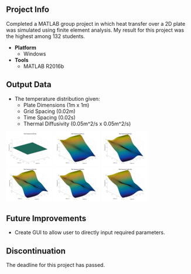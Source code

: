 ## Project Info
Completed a MATLAB group project in which heat transfer over a 2D plate was simulated using finite element analysis. My result for this project was the highest among 132 students.
* **Platform**
  * Windows
* **Tools**
  * MATLAB R2016b
  
## Output Data
* The temperature distribution given: 
  * Plate Dimensions (1m x 1m) 
  * Grid Spacing (0.02m)
  * Time Spacing (0.02s)
  * Thermal Diffusivity (0.05m^2/s x 0.05m^2/s)

<img width="25%" src="https://github.com/MAShah-UK/2DPlateHeatTransferSim/blob/master/Graphs/MATLAB%20Q1/%231%20at%20time%20%5B0s%5D.png">
<img width="25%" src="https://github.com/MAShah-UK/2DPlateHeatTransferSim/blob/master/Graphs/%232%20at%20time%20%5B1s%5D.png">
<img width="25%" src="https://github.com/MAShah-UK/2DPlateHeatTransferSim/blob/master/Graphs/%233%20at%20time%20%5B2s%5D.png">
<img width="25%" src="https://github.com/MAShah-UK/2DPlateHeatTransferSim/blob/master/Graphs/%234%20at%20time%20%5B3s%5D.png">
<img width="25%" src="https://github.com/MAShah-UK/2DPlateHeatTransferSim/blob/master/Graphs/%235%20at%20time%20%5B5s%5D.png">
<img width="25%" src="https://github.com/MAShah-UK/2DPlateHeatTransferSim/blob/master/Graphs/%236%20at%20time%20%5B10s%5D.png">

## Future Improvements
* Create GUI to allow user to directly input required parameters.

## Discontinuation
The deadline for this project has passed.

